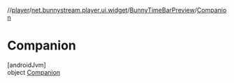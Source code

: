 //[player](../../../../index.md)/[net.bunnystream.player.ui.widget](../../index.md)/[BunnyTimeBarPreview](../index.md)/[Companion](index.md)

# Companion

[androidJvm]\
object [Companion](index.md)
